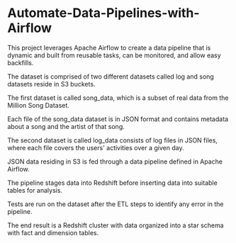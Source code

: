 # Automate-Data-Pipelines-with-Airflow
This project leverages Apache Airflow to create a data pipeline that is dynamic and built from reusable tasks, can be monitored, and allow easy backfills.

The dataset is comprised of two different datasets called log and song datasets reside in S3 buckets.

The first dataset is called song_data, which is a subset of real data from the Million Song Dataset.

Each file of the song_data dataset is in JSON format and contains metadata about a song and the artist of that song.

The second dataset is called log_data consists of log files in JSON files, where each file covers the users' activities over a given day. 

JSON data residing in S3 is fed through a data pipeline defined in Apache Airflow.

The pipeline stages data into Redshift before inserting data into suitable tables for analysis.

Tests are run on the dataset after the ETL steps to identify any error in the pipeline. 

The end result is a Redshift cluster with data organized into a star schema with fact and dimension tables. 

